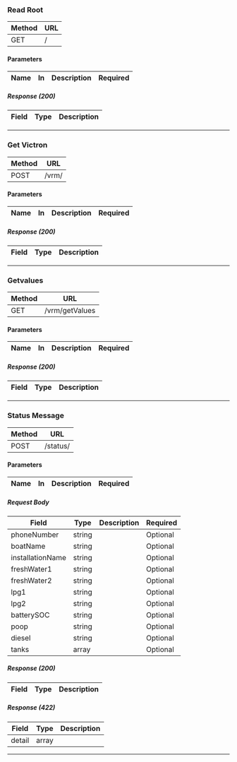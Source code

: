 
### Read Root




| Method | URL |
|--------|-----|
| GET | / |

#### Parameters
| Name | In | Description | Required |
|------|----|-------------|----------|

##### Response (200)
| Field | Type | Description |
|-------|------|-------------|

---

### Get Victron




| Method | URL |
|--------|-----|
| POST | /vrm/ |

#### Parameters
| Name | In | Description | Required |
|------|----|-------------|----------|

##### Response (200)
| Field | Type | Description |
|-------|------|-------------|

---

### Getvalues




| Method | URL |
|--------|-----|
| GET | /vrm/getValues |

#### Parameters
| Name | In | Description | Required |
|------|----|-------------|----------|

##### Response (200)
| Field | Type | Description |
|-------|------|-------------|

---

### Status Message




| Method | URL |
|--------|-----|
| POST | /status/ |

#### Parameters
| Name | In | Description | Required |
|------|----|-------------|----------|

##### Request Body
| Field | Type | Description | Required |
|-------|------|-------------|----------|
| phoneNumber | string |  | Optional |
| boatName | string |  | Optional |
| installationName | string |  | Optional |
| freshWater1 | string |  | Optional |
| freshWater2 | string |  | Optional |
| lpg1 | string |  | Optional |
| lpg2 | string |  | Optional |
| batterySOC | string |  | Optional |
| poop | string |  | Optional |
| diesel | string |  | Optional |
| tanks | array |  | Optional |

##### Response (200)
| Field | Type | Description |
|-------|------|-------------|

##### Response (422)
| Field | Type | Description |
|-------|------|-------------|
| detail | array |  |

---
